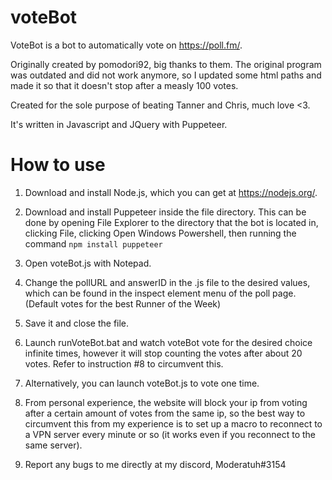 # voteBot
VoteBot is a bot to automatically vote on https://poll.fm/.

Originally created by pomodori92, big thanks to them. The original program was outdated and did not work anymore, so I updated some html paths and made it so that it doesn't stop after a measly 100 votes.

Created for the sole purpose of beating Tanner and Chris, much love <3.

It's written in Javascript and JQuery with Puppeteer.


# How to use

1. Download and install Node.js, which you can get at https://nodejs.org/.

2. Download and install Puppeteer inside the file directory. This can be done by opening File Explorer to the directory that the bot is located in, clicking File, clicking Open Windows Powershell, then running the command ```npm install puppeteer```

3. Open voteBot.js with Notepad.

4. Change the pollURL and answerID in the .js file to the desired values, which can be found in the inspect element menu of the poll page. (Default votes for the best Runner of the Week)

5. Save it and close the file.

6. Launch runVoteBot.bat and watch voteBot vote for the desired choice infinite times, however it will stop counting the votes after about 20 votes. Refer to instruction #8 to circumvent this.

7. Alternatively, you can launch voteBot.js to vote one time.

8. From personal experience, the website will block your ip from voting after a certain amount of votes from the same ip, so the best way to circumvent this from my experience is to set up a macro to reconnect to a VPN server every minute or so (it works even if you reconnect to the same server). 

9. Report any bugs to me directly at my discord, Moderatuh#3154
